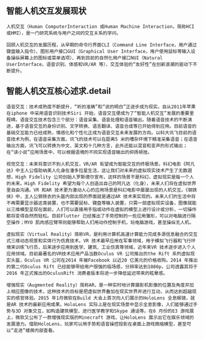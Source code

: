 
## 智能人机交互发展现状
    人机交互（Human ComputerInteraction 或Human Machine Interaction，简称HCI 或HMI），是一门研究系统与用户之间的交互关系的学问。

    回顾人机交互的发展历程，从早期的命令行界面CLI（Command Line Interface，用户通过键盘输入指令）、图形用户接口GUI（Graphical User Interface，用户使用鼠标等输入设备操纵屏幕上的图标或菜单选项）、再到目前的自然化用户接口NUI（Natural UserInterface，语音识别、体感和VR/AR 等），交互体验的“友好性”在创新浪潮的驱动下不断提升。


## 智能人机交互核心述求.detail
    语音交互：技术成熟度不断提升，“听的准确”和“说的明白”正逐步成为现实。自从2011年苹果在iphone 中采用语音识别技术Siri 开始，语音交互便成为了“智能人机交互”发展的重要里程碑。语音交互技术包含三个部分：语音采集、语音处理和语音输出。随着语音技术的不断演进，基于语音交互的身份识别、文字转换、语言翻译、语音合成等已开始得到应用。目前语音的基础交互能力已经成熟，情感化和个性化正成为语音交互未来发展的方向。以科大讯飞目前的语音技术为例，在语音采集方面，讯飞的技术可以在距离5 米的嘈杂环境下精准采集语音；在语音输出方面，讯飞可以转换为中文、英文和十几种方言，此外还能以混音和变声的形式输出；在“读小说”应用场景中，可以根据语境的不同实现语音输出的抑扬顿挫。

    视觉交互：未来将意识不到人机交互，VR/AR 有望成为智能交互的终极场景。科幻电影《阿凡达》中主人公借助纳美人化身在潘多拉星生活，这让我们对未来的虚拟现实技术产生了无数遐想，High Fidelity 公司创始人罗斯德尔宣布，这样的场景不是科幻，虚拟现实是每一个人的未来。High Fidelity 希望为每个人创造出自己的阿凡达（化身），未来人们将在虚拟世界里自由沟通。VR 和AR 技术更为激动人心的应用场景是科幻电影中屡屡出现的人机交互。《钢铁侠》中，主人公钢铁衣的头盔内部出现的界面就是通过AR 技术来实现的。未来人们的生活中将不再需要显示器这类装置，也不需要鼠标、键盘等输入装置，只需一部虚拟现实设备，图像就能以三维模型呈现在面前，人们可以直接用手指或动作在虚拟的模型上进行设计或分析，一切操作都将变得自然而轻松。目前Flutter 已经推出了手势控制的一些应用雏形，可以对电脑进行隔空操作；MYO 肌肉感应臂带则能够帮助人们用动作控制手机，玩电脑游戏，甚至操纵无人机。

    虚拟现实（Virtual Reality）简称VR，是利用计算机高速计算能力完成多源信息融合的交互式三维动态视景和实体行为仿真技术。VR 技术最早应用在军事领域，用于模拟飞行器和飞行环境来训练飞行员，后来逐步应用到医学、建筑、工业仿真等领域，近年来VR 技术逐步进入个人应用领域。目前最著名的VR技术应用产品当数Oculus VR 公司推出的the Rift 系列虚拟现实头盔，Oculus VR 公司在2014 年被Facebook 以近20 亿美元的价格收购。2014 年推出的第二代Oculus Rift 已经能够带给用户很强的临场感，分辨率达到1080p，公司透露其将于2016 年正式推出的OculusRift 消费者版本将进一步降低延迟带来的眩晕感。
    
    增强现实（Augmented Reality）简称AR，是一种实时地计算摄影机影像的位置及角度并加上相应图像的技术，这种技术的目标是把虚拟世界叠加在现实世界并进行互动，从而达到超越现实的感官体验。2015 年1月微软在Build 大会上首次向人们展示的HoloLens 全息眼镜，就是AR 技术的最新应用成果。HoloLens 实际上是在现实场景中显示全息影像，人们能够通过手势与3D 对象交互，如构造建筑模型、进行医学教学和Skype 通话等。在6 月份的E3 游戏展上，微软又公布了一款增强现实版的Minecraft 游戏，让HoloLens 展示出它在娱乐领域的发展潜力。借助HoloLens，玩家可以用手势和语音操控投影在桌面上游戏微缩模型，甚至可以“走进”楼房内部查看。    